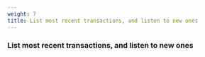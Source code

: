 ```yaml
---
weight: 7
title: List most recent transactions, and listen to new ones
---
```


### List most recent transactions, and listen to new ones

